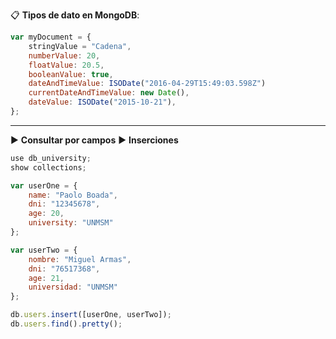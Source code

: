 📋 **Tipos de dato en MongoDB**:
```javascript
var myDocument = {
	stringValue = "Cadena",
	numberValue: 20,
	floatValue: 20.5,
	booleanValue: true,
	dateAndTimeValue: ISODate("2016-04-29T15:49:03.598Z")
	currentDateAndTimeValue: new Date(),
	dateValue: ISODate("2015-10-21"),
};
```

----

▶️ **Consultar por campos**
▶️ **Inserciones**
```javascript
use db_university;
show collections;

var userOne = {
	name: "Paolo Boada",
	dni: "12345678",
	age: 20,
	university: "UNMSM"
};

var userTwo = {
	nombre: "Miguel Armas",
	dni: "76517368",
	age: 21,
	universidad: "UNMSM"
};

db.users.insert([userOne, userTwo]);
db.users.find().pretty();
```